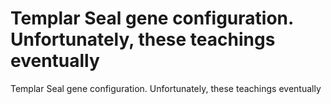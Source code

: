 # Templar Seal gene configuration. Unfortunately, these teachings eventually

Templar Seal gene configuration. Unfortunately, these teachings eventually
